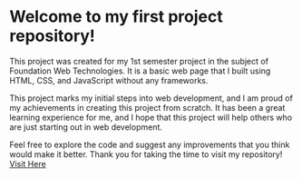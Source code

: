 # Welcome to my first project repository!

This project was created for my 1st semester project in the subject of Foundation Web Technologies. It is a basic web page that I built using HTML, CSS, and JavaScript without any frameworks.

This project marks my initial steps into web development, and I am proud of my achievements in creating this project from scratch. It has been a great learning experience for me, and I hope that this project will help others who are just starting out in web development.

Feel free to explore the code and suggest any improvements that you think would make it better. Thank you for taking the time to visit my repository!
<a href="https://deathwingin.github.io/IS1106-Web-Project/" target="_blank">Visit Here</a>
